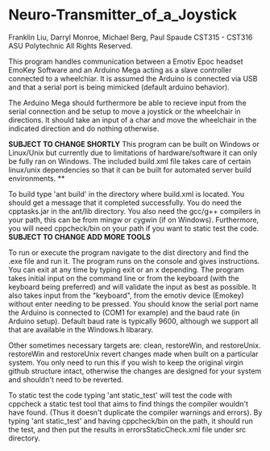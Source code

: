 Neuro-Transmitter_of_a_Joystick
===============================
Franklin Liu, Darryl Monroe, Michael Berg, Paul Spaude
CST315 - CST316  ASU Polytechnic All Rights Reserved. 

This program handles communication between a Emotiv Epoc headset
EmoKey Software and an Arduino Mega acting as a slave controller 
connected to a wheelchiar. It is assumed the Arduino is connected via USB
and that a serial port is being mimicked (default arduino behavior).

The Arduino Mega should furthermore be able to recieve input from the serial
connection and be setup to move a joystick or the wheelchair in directions.
It should take an input of a char and move the wheelchair in the indicated direction 
and do nothing otherwise. 

**SUBJECT TO CHANGE SHORTLY**
This program can be built on Windows or Linux/Unix but currently due to limitations of
hardware/software it can only be fully ran on Windows. The included build.xml file takes care
of certain linux/unix dependencies so that it can be built for automated server build 
environments. 
**

To build type 'ant build' in the directory where build.xml is located. You should get a message
that it completed successfully. You do need the cpptasks.jar in the ant/lib directory. You also
need the gcc/g++ compilers in your path, this can be from mingw or cygwin (if on Windows). 
Furthermore, you will need cppcheck/bin on your path if you want to static test the code.
**SUBJECT TO CHANGE ADD MORE TOOLS**

To run or execute the program navigate to the dist directory
and find the .exe file and run it. 
The program runs on the console and gives instructions. You can exit at any time by typing exit or an x depending. 
The program takes initial input on the command line or from the keyboard (with the keyboard being preferred) 
and will validate the input as best as possible.
It also takes input from the "keyboard", from the emotiv device (Emokey) without enter needing to be pressed.
You should know the serial port name the Arduino is connected to (COM1 for example) and the baud rate (in Arduino
setup). Default baud rate is typically 9600, although we support all that are available in the Windows.h libarary. 

Other sometimes necessary targets are: clean, restoreWin, and restoreUnix. 
restoreWin and restoreUnix revert changes made when built on a particular system. You only need to run this 
if you wish to keep the original virgin github structure intact, otherwise the changes are designed for your
system and shouldn't need to be reverted. 

To static test the code typing 'ant static_test' will test the code with cppcheck a static test tool that 
aims to find things the compiler wouldn't have found. (Thus it doesn't duplicate the compiler warnings and errors). 
By typing 'ant static_test' and having cppcheck/bin on the path, it should run the test, and then put the results 
in errorsStaticCheck.xml file under src directory. 